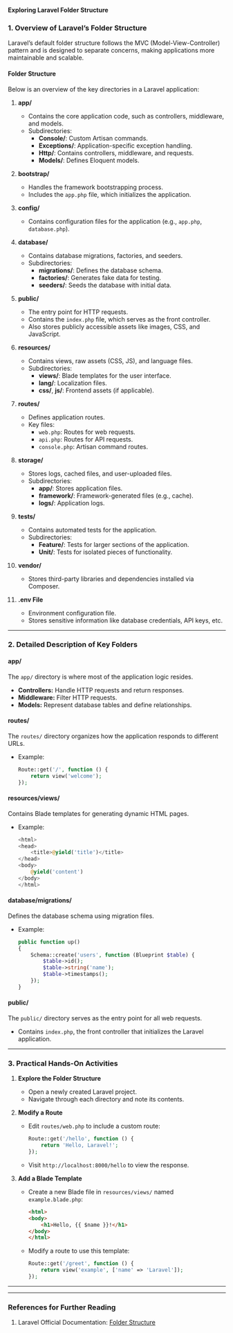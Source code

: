 **Exploring Laravel Folder Structure**

### **1. Overview of Laravel’s Folder Structure**
Laravel’s default folder structure follows the MVC (Model-View-Controller) pattern and is designed to separate concerns, making applications more maintainable and scalable.

#### **Folder Structure**
Below is an overview of the key directories in a Laravel application:

1. **app/**
    - Contains the core application code, such as controllers, middleware, and models.
    - Subdirectories:
        - **Console/**: Custom Artisan commands.
        - **Exceptions/**: Application-specific exception handling.
        - **Http/**: Contains controllers, middleware, and requests.
        - **Models/**: Defines Eloquent models.

2. **bootstrap/**
    - Handles the framework bootstrapping process.
    - Includes the `app.php` file, which initializes the application.

3. **config/**
    - Contains configuration files for the application (e.g., `app.php`, `database.php`).

4. **database/**
    - Contains database migrations, factories, and seeders.
    - Subdirectories:
        - **migrations/**: Defines the database schema.
        - **factories/**: Generates fake data for testing.
        - **seeders/**: Seeds the database with initial data.

5. **public/**
    - The entry point for HTTP requests.
    - Contains the `index.php` file, which serves as the front controller.
    - Also stores publicly accessible assets like images, CSS, and JavaScript.

6. **resources/**
    - Contains views, raw assets (CSS, JS), and language files.
    - Subdirectories:
        - **views/**: Blade templates for the user interface.
        - **lang/**: Localization files.
        - **css/**, **js/**: Frontend assets (if applicable).

7. **routes/**
    - Defines application routes.
    - Key files:
        - `web.php`: Routes for web requests.
        - `api.php`: Routes for API requests.
        - `console.php`: Artisan command routes.

8. **storage/**
    - Stores logs, cached files, and user-uploaded files.
    - Subdirectories:
        - **app/**: Stores application files.
        - **framework/**: Framework-generated files (e.g., cache).
        - **logs/**: Application logs.

9. **tests/**
    - Contains automated tests for the application.
    - Subdirectories:
        - **Feature/**: Tests for larger sections of the application.
        - **Unit/**: Tests for isolated pieces of functionality.

10. **vendor/**
    - Stores third-party libraries and dependencies installed via Composer.

11. **.env File**
    - Environment configuration file.
    - Stores sensitive information like database credentials, API keys, etc.

---

### **2. Detailed Description of Key Folders**

#### **app/**
The `app/` directory is where most of the application logic resides.
- **Controllers:** Handle HTTP requests and return responses.
- **Middleware:** Filter HTTP requests.
- **Models:** Represent database tables and define relationships.

#### **routes/**
The `routes/` directory organizes how the application responds to different URLs.
- Example:
  ```php
  Route::get('/', function () {
      return view('welcome');
  });
  ```

#### **resources/views/**
Contains Blade templates for generating dynamic HTML pages.
- Example:
  ```php
  <html>
  <head>
      <title>@yield('title')</title>
  </head>
  <body>
      @yield('content')
  </body>
  </html>
  ```

#### **database/migrations/**
Defines the database schema using migration files.
- Example:
  ```php
  public function up()
  {
      Schema::create('users', function (Blueprint $table) {
          $table->id();
          $table->string('name');
          $table->timestamps();
      });
  }
  ```

#### **public/**
The `public/` directory serves as the entry point for all web requests.
- Contains `index.php`, the front controller that initializes the Laravel application.

---

### **3. Practical Hands-On Activities**

1. **Explore the Folder Structure**
    - Open a newly created Laravel project.
    - Navigate through each directory and note its contents.

2. **Modify a Route**
    - Edit `routes/web.php` to include a custom route:
      ```php
      Route::get('/hello', function () {
          return 'Hello, Laravel!';
      });
      ```
    - Visit `http://localhost:8000/hello` to view the response.

3. **Add a Blade Template**
    - Create a new Blade file in `resources/views/` named `example.blade.php`:
      ```html
      <html>
      <body>
          <h1>Hello, {{ $name }}!</h1>
      </body>
      </html>
      ```
    - Modify a route to use this template:
      ```php
      Route::get('/greet', function () {
          return view('example', ['name' => 'Laravel']);
      });
      ```

---
---

### **References for Further Reading**
1. Laravel Official Documentation: [Folder Structure](https://laravel.com/docs/11.x/structure)
